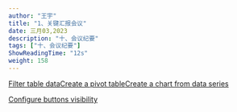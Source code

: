 ```yaml
---
author: "王宇"
title: "1、关键汇报会议"
date: 三月03,2023
description: "十、会议纪要"
tags: ["十、会议纪要"]
ShowReadingTime: "12s"
weight: 158
---
```

[Filter table data](#)[Create a pivot table](#)[Create a chart from data series](#)

[Configure buttons visibility](/users/tfac-settings.action)